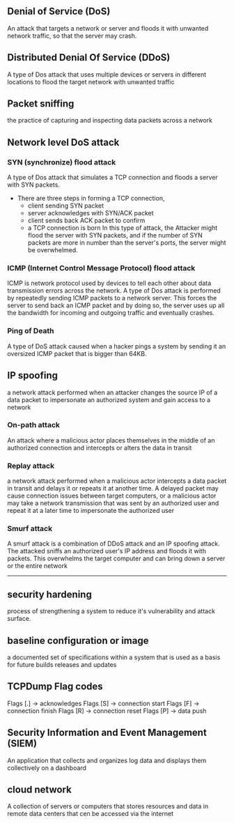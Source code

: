 ## Denial of Service (DoS)
An attack that targets a network or server and floods it with unwanted network traffic, so that the server may crash.
## Distributed Denial Of Service (DDoS)
A type of Dos attack that uses multiple devices or servers in different locations to flood the target network with unwanted traffic
## Packet sniffing
the practice of capturing and inspecting data packets across a network
## Network level DoS attack
### SYN (synchronize) flood attack 
A type of Dos attack that simulates a TCP connection and floods a server with SYN packets.
- There are three steps in forming a TCP connection,
	- client sending SYN packet
	- server acknowledges with SYN/ACK packet
	- client sends back ACK packet to confirm 
	- a TCP connection is born
In this type of attack, the Attacker might flood the server with SYN packets, and if the number of SYN packets are more in number than the server's ports, the server might be overwhelmed.
### ICMP (Internet Control Message Protocol) flood attack 
ICMP is network protocol used by devices to tell each other about data transmission errors across the network.
A type of Dos attack is performed by repeatedly sending ICMP packets to a network server. This forces the server to send back an ICMP packet and by doing so, the server uses up all the bandwidth for incoming and outgoing traffic and eventually crashes.
### Ping of Death
A type of DoS attack caused when a hacker pings a system by sending it an oversized ICMP packet that is bigger than 64KB.
## IP spoofing
a network attack performed when an attacker changes the source IP of a data packet to impersonate an authorized system and gain access to a network
### On-path attack
An attack where a malicious actor places themselves in the middle of an authorized connection and intercepts or alters the data in transit
### Replay attack
a network attack performed when a malicious actor intercepts a data packet in transit and delays it or repeats it at another time. A delayed packet may cause connection issues  between target computers, or a malicious actor may take a network transmission that was sent by an authorized user and repeat it at a later time to impersonate the authorized user
### Smurf attack
A smurf attack is a combination of DDoS attack and an IP spoofing attack. The attacked sniffs an authorized user's IP address and floods it with packets. This overwhelms the target computer and can bring down a server or the entire network
***
## security hardening
process of strengthening a system to reduce it's vulnerability and attack surface. 
## baseline configuration or image
a documented set of specifications within a system that is used as a basis for future builds releases and updates
## TCPDump Flag codes
Flags [.] -> acknowledges
Flags [S] -> connection start
Flags [F] -> connection finish
Flags [R] -> connection reset 
Flags [P] -> data push
## Security Information and Event Management (SIEM)
An application that collects and organizes log data and displays them collectively on a dashboard
## cloud network 
A collection of servers or computers that stores resources and data in remote data centers that cen be accessed via the internet